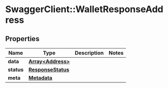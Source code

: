 # SwaggerClient::WalletResponseAddress

## Properties
Name | Type | Description | Notes
------------ | ------------- | ------------- | -------------
**data** | [**Array&lt;Address&gt;**](Address.md) |  | 
**status** | [**ResponseStatus**](ResponseStatus.md) |  | 
**meta** | [**Metadata**](Metadata.md) |  | 



